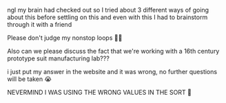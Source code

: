ngl my brain had checked out so I tried about 3 different ways of going about this before settling on this and even with this I had to brainstorm through it with a friend

Please don't judge my nonstop loops 🙏🏻

Also can we please discuss the fact that we're working with a 16th century prototype suit manufacturing lab???

i just put my answer in the website and it was wrong, no further questions will be taken 😭

NEVERMIND I WAS USING THE WRONG VALUES IN THE SORT 🎉
